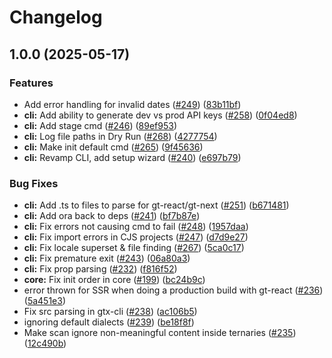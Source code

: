 # Changelog

## 1.0.0 (2025-05-17)


### Features

* Add error handling for invalid dates ([#249](https://github.com/generaltranslation/gt/issues/249)) ([83b11bf](https://github.com/generaltranslation/gt/commit/83b11bfec17ce0e14a925bf7319134559129c3be))
* **cli:** Add ability to generate dev vs prod API keys ([#258](https://github.com/generaltranslation/gt/issues/258)) ([0f04ed8](https://github.com/generaltranslation/gt/commit/0f04ed85ca68d6f8643c9138a260311062d9c376))
* **cli:** Add stage cmd ([#246](https://github.com/generaltranslation/gt/issues/246)) ([89ef953](https://github.com/generaltranslation/gt/commit/89ef9535416d8f0d38c890bd2f19609f89067377))
* **cli:** Log file paths in Dry Run ([#268](https://github.com/generaltranslation/gt/issues/268)) ([4277754](https://github.com/generaltranslation/gt/commit/4277754bf8077495257f973c2ecfabd2a0368af6))
* **cli:** Make init default cmd ([#265](https://github.com/generaltranslation/gt/issues/265)) ([9f45636](https://github.com/generaltranslation/gt/commit/9f45636a11505d27fbbd6f27f1dc006145eb838d))
* **cli:** Revamp CLI, add setup wizard ([#240](https://github.com/generaltranslation/gt/issues/240)) ([e697b79](https://github.com/generaltranslation/gt/commit/e697b794fa867335973fcaee949ae3a2dcdc5ce9))


### Bug Fixes

* **cli:** Add .ts to files to parse for gt-react/gt-next ([#251](https://github.com/generaltranslation/gt/issues/251)) ([b671481](https://github.com/generaltranslation/gt/commit/b671481f696028af7c461072d0642c41bcdf7fd3))
* **cli:** Add ora back to deps ([#241](https://github.com/generaltranslation/gt/issues/241)) ([bf7b87e](https://github.com/generaltranslation/gt/commit/bf7b87e77726c9d3613049723a0fb0f8c75728af))
* **cli:** Fix errors not causing cmd to fail ([#248](https://github.com/generaltranslation/gt/issues/248)) ([1957daa](https://github.com/generaltranslation/gt/commit/1957daad39ae3d56f71f779328f449684b068d61))
* **cli:** Fix import errors in CJS projects ([#247](https://github.com/generaltranslation/gt/issues/247)) ([d7d9e27](https://github.com/generaltranslation/gt/commit/d7d9e2735c91834e6ce54de63c7faa3da6191dfd))
* **cli:** Fix locale superset & file finding ([#267](https://github.com/generaltranslation/gt/issues/267)) ([5ca0c17](https://github.com/generaltranslation/gt/commit/5ca0c17f0aaf55ca5e0c726c47230f97a6f01df3))
* **cli:** Fix premature exit ([#243](https://github.com/generaltranslation/gt/issues/243)) ([06a80a3](https://github.com/generaltranslation/gt/commit/06a80a3a565c3df3e3b93f666581d8abea84115c))
* **cli:** Fix prop parsing ([#232](https://github.com/generaltranslation/gt/issues/232)) ([f816f52](https://github.com/generaltranslation/gt/commit/f816f521ae6b8b953bb19a57100aa710b0204420))
* **core:** Fix init order in core ([#199](https://github.com/generaltranslation/gt/issues/199)) ([bc24b9c](https://github.com/generaltranslation/gt/commit/bc24b9c562b6b1b979bcb22365a4187d335a0f89))
* error thrown for SSR when doing a production build with gt-react ([#236](https://github.com/generaltranslation/gt/issues/236)) ([5a451e3](https://github.com/generaltranslation/gt/commit/5a451e3e84d479c757da68a39156ce23ef9481e4))
* Fix src parsing in gtx-cli ([#238](https://github.com/generaltranslation/gt/issues/238)) ([ac106b5](https://github.com/generaltranslation/gt/commit/ac106b5f13d4188b34e2b3918031c4cb21f7fdd5))
* ignoring default dialects ([#239](https://github.com/generaltranslation/gt/issues/239)) ([be18f8f](https://github.com/generaltranslation/gt/commit/be18f8f9af7272a5630e5386d838095e0209d0e9))
* Make scan ignore non-meaningful content inside ternaries ([#235](https://github.com/generaltranslation/gt/issues/235)) ([12c490b](https://github.com/generaltranslation/gt/commit/12c490baa17d50685973f273f2141e1b44a11244))
